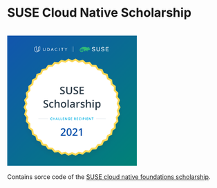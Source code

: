 # SUSE Cloud Native Scholarship

<br>

<img src="SUSE+Scholarship+badge.png" alt="participation badge" width="300"/>

<br> 

Contains sorce code of the [SUSE cloud native foundations scholarship](https://www.udacity.com/scholarships/suse-cloud-native-foundations-scholarship).
